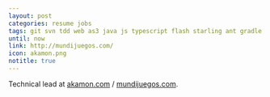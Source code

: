 ```yaml
---
layout: post
categories: resume jobs
tags: git svn tdd web as3 java js typescript flash starling ant gradle maven kanban pomodoro
until: now
link: http://mundijuegos.com/
icon: akamon.png
notitle: true
---
```


Technical lead at [akamon.com](http://akamon.com/) / [mundijuegos.com](http://mundijuegos.com/).
